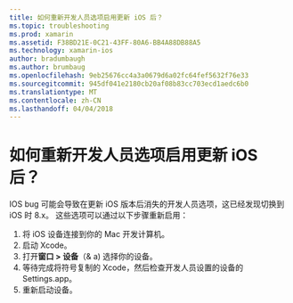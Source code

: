 ```yaml
---
title: 如何重新开发人员选项启用更新 iOS 后？
ms.topic: troubleshooting
ms.prod: xamarin
ms.assetid: F38BD21E-0C21-43FF-80A6-BB4A88DB88A5
ms.technology: xamarin-ios
author: bradumbaugh
ms.author: brumbaug
ms.openlocfilehash: 9eb25676cc4a3a0679d6a02fc64fef5632f76e33
ms.sourcegitcommit: 945df041e2180cb20af08b83cc703ecd1aedc6b0
ms.translationtype: MT
ms.contentlocale: zh-CN
ms.lasthandoff: 04/04/2018
---
```

# <a name="how-can-i-reenable-developer-options-after-updating-ios"></a>如何重新开发人员选项启用更新 iOS 后？

IOS bug 可能会导致在更新 iOS 版本后消失的开发人员选项，这已经发现切换到 iOS 时 8.x。 这些选项可以通过以下步骤重新启用：

1. 将 iOS 设备连接到你的 Mac 开发计算机。
2. 启动 Xcode。
3. 打开**窗口 > 设备**（& a) 选择你的设备。
4. 等待完成将符号复制的 Xcode，然后检查开发人员设置的设备的 Settings.app。
5. 重新启动设备。
